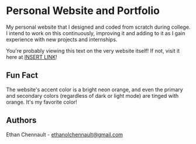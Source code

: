 # Personal Website and Portfolio

My personal website that I designed and coded from scratch during college. I intend to work on this continuously, improving it and adding to it as I gain experience with new projects and internships.

You're probably viewing this text on the very website itself! If not, visit it here at [INSERT LINK](https://echennau.vercel.app/)!

## Fun Fact

The website's accent color is a bright neon orange, and even the primary and secondary colors (regardless of dark or light mode) are tinged with orange. It's my favorite color!

## Authors

Ethan Chennault - <ethanolchennault@gmail.com>
